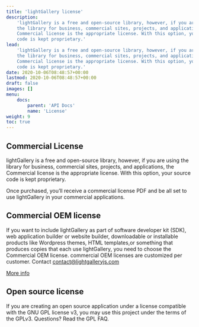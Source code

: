 ```yaml
---
title: 'lightGallery license'
description:
    'lightGallery is a free and open-source library, however, if you are using
    the library for business, commercial sites, projects, and applications, the
    Commercial license is the appropriate license. With this option, your source
    code is kept proprietary.'
lead:
    'lightGallery is a free and open-source library, however, if you are using
    the library for business, commercial sites, projects, and applications, the
    Commercial license is the appropriate license. With this option, your source
    code is kept proprietary.'
date: 2020-10-06T08:48:57+00:00
lastmod: 2020-10-06T08:48:57+00:00
draft: false
images: []
menu:
    docs:
        parent: 'API Docs'
        name: 'License'
weight: 9
toc: true
---
```


## Commercial License

lightGallery is a free and open-source library, however, if you are using the
library for business, commercial sites, projects, and applications, the
Commercial license is the appropriate license. With this option, your source
code is kept proprietary.

Once purchased, you’ll receive a commercial license PDF and be all set to use
lightGallery in your commercial applications.

## Commercial OEM license

If you want to include lightGallery as part of software developer kit (SDK), web
application builder or website builder, downloadable or installable products
like Wordpress themes, HTML templates,or something that produces copies that
each use lightGallery, you need to choose the Commercial OEM license. commercial
OEM licenses are customized per customer. Contact contact@lightgalleryjs.com

<a href="../../license">More info</a>

## Open source license

If you are creating an open source application under a license compatible with
the GNU GPL license v3, you may use this project under the terms of the GPLv3.
Questions? Read the GPL FAQ.
